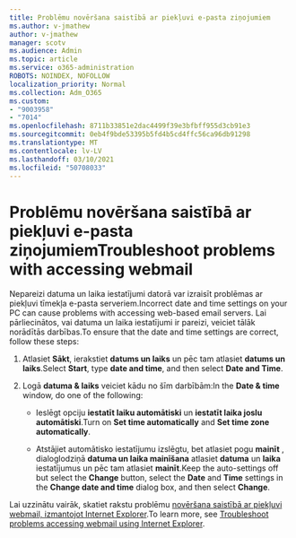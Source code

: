 ```yaml
---
title: Problēmu novēršana saistībā ar piekļuvi e-pasta ziņojumiem
ms.author: v-jmathew
author: v-jmathew
manager: scotv
ms.audience: Admin
ms.topic: article
ms.service: o365-administration
ROBOTS: NOINDEX, NOFOLLOW
localization_priority: Normal
ms.collection: Adm_O365
ms.custom:
- "9003958"
- "7014"
ms.openlocfilehash: 8711b33851e2dac4499f39e3bfbff955d3cb91e3
ms.sourcegitcommit: 0eb4f9bde53395b5fd4b5cd4ffc56ca96db91298
ms.translationtype: MT
ms.contentlocale: lv-LV
ms.lasthandoff: 03/10/2021
ms.locfileid: "50708033"
---
```

# <a name="troubleshoot-problems-with-accessing-webmail"></a><span data-ttu-id="db519-102">Problēmu novēršana saistībā ar piekļuvi e-pasta ziņojumiem</span><span class="sxs-lookup"><span data-stu-id="db519-102">Troubleshoot problems with accessing webmail</span></span>

<span data-ttu-id="db519-103">Nepareizi datuma un laika iestatījumi datorā var izraisīt problēmas ar piekļuvi tīmekļa e-pasta serveriem.</span><span class="sxs-lookup"><span data-stu-id="db519-103">Incorrect date and time settings on your PC can cause problems with accessing web-based email servers.</span></span> <span data-ttu-id="db519-104">Lai pārliecinātos, vai datuma un laika iestatījumi ir pareizi, veiciet tālāk norādītās darbības.</span><span class="sxs-lookup"><span data-stu-id="db519-104">To ensure that the date and time settings are correct, follow these steps:</span></span>

1. <span data-ttu-id="db519-105">Atlasiet **Sākt**, ierakstiet **datums un laiks** un pēc tam atlasiet **datums un laiks**.</span><span class="sxs-lookup"><span data-stu-id="db519-105">Select **Start**, type **date and time**, and then select **Date and Time**.</span></span>
2. <span data-ttu-id="db519-106">Logā **datuma & laiks** veiciet kādu no šīm darbībām:</span><span class="sxs-lookup"><span data-stu-id="db519-106">In the **Date & time** window, do one of the following:</span></span>

    - <span data-ttu-id="db519-107">Ieslēgt opciju **iestatīt laiku automātiski** un **iestatīt laika joslu automātiski**.</span><span class="sxs-lookup"><span data-stu-id="db519-107">Turn on **Set time automatically** and **Set time zone automatically**.</span></span>

    - <span data-ttu-id="db519-108">Atstājiet automātisko iestatījumu izslēgtu, bet atlasiet pogu **mainīt** , dialoglodziņā **datuma un laika mainīšana** atlasiet **datuma** un **laika** iestatījumus un pēc tam atlasiet **mainīt**.</span><span class="sxs-lookup"><span data-stu-id="db519-108">Keep the auto-settings off but select the **Change** button, select the **Date** and **Time** settings in the **Change date and time** dialog box, and then select **Change**.</span></span>

<span data-ttu-id="db519-109">Lai uzzinātu vairāk, skatiet rakstu problēmu [novēršana saistībā ar piekļuvi webmail, izmantojot Internet Explorer](https://answers.microsoft.com/windows/forum/all/problem-accessing-email-through-ie/41f871f3-6df3-4bc9-a5bd-7f71651a2888).</span><span class="sxs-lookup"><span data-stu-id="db519-109">To learn more, see [Troubleshoot problems accessing webmail using Internet Explorer](https://answers.microsoft.com/windows/forum/all/problem-accessing-email-through-ie/41f871f3-6df3-4bc9-a5bd-7f71651a2888).</span></span>

